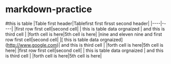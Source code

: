 # markdown-practice
#this is table
|Table first header|Tablefirst first firsst second header|
|----|-----|
|first row first cell|second cell|
| this is table data orgnaized | and this is third cell |
|forth cell is here|5th cell is here|
|nine and eleven nine and  first row first cell|second cell|
|[ this is table data orgnaized] (http://www.google.com)| and this is third cell |
|forth cell is here|5th cell is here|
|first row first cell|second cell|
| this is table data orgnaized | and this is third cell |
|forth cell is here|5th cell is here|
